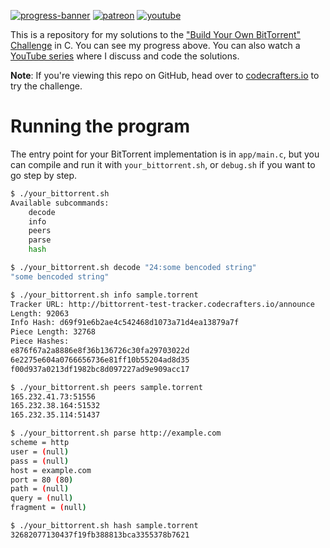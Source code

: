 [![progress-banner](https://backend.codecrafters.io/progress/bittorrent/99a7daf0-ad72-4c80-beb1-9748261c96bd)](https://app.codecrafters.io/users/codecrafters-bot?r=2qF)
[![patreon](https://img.shields.io/badge/patreon-FF5441?style=for-the-badge&logo=Patreon)](https://www.patreon.com/hughdavenport)
[![youtube](https://img.shields.io/badge/youtube-FF0000?style=for-the-badge&logo=youtube)](https://www.youtube.com/watch?v=dqw7B6eR9P8&list=PL5r5Q39GjMDfetFdGmnhjw1svsALW1HIY)

This is a repository for my solutions to the
["Build Your Own BitTorrent" Challenge](https://app.codecrafters.io/courses/bittorrent/overview) in C. You can see my progress above.
You can also watch a [YouTube series](https://www.youtube.com/watch?v=dqw7B6eR9P8&list=PL5r5Q39GjMDfetFdGmnhjw1svsALW1HIY) where I discuss and code the solutions.

**Note**: If you're viewing this repo on GitHub, head over to
[codecrafters.io](https://codecrafters.io) to try the challenge.

# Running the program

The entry point for your BitTorrent implementation is in `app/main.c`, but you can compile and run it with `your_bittorrent.sh`, or `debug.sh` if you want to go step by step.

```sh
$ ./your_bittorrent.sh
Available subcommands:
    decode
    info
    peers
    parse
    hash

$ ./your_bittorrent.sh decode "24:some bencoded string"
"some bencoded string"

$ ./your_bittorrent.sh info sample.torrent
Tracker URL: http://bittorrent-test-tracker.codecrafters.io/announce
Length: 92063
Info Hash: d69f91e6b2ae4c542468d1073a71d4ea13879a7f
Piece Length: 32768
Piece Hashes:
e876f67a2a8886e8f36b136726c30fa29703022d
6e2275e604a0766656736e81ff10b55204ad8d35
f00d937a0213df1982bc8d097227ad9e909acc17

$ ./your_bittorrent.sh peers sample.torrent
165.232.41.73:51556
165.232.38.164:51532
165.232.35.114:51437

$ ./your_bittorrent.sh parse http://example.com
scheme = http
user = (null)
pass = (null)
host = example.com
port = 80 (80)
path = (null)
query = (null)
fragment = (null)

$ ./your_bittorrent.sh hash sample.torrent
32682077130437f19fb388813bca3355378b7621
```
